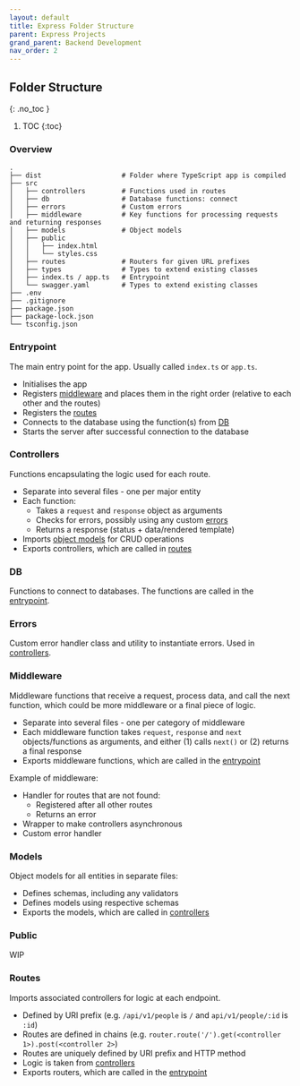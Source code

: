 ```yaml
---
layout: default
title: Express Folder Structure
parent: Express Projects
grand_parent: Backend Development
nav_order: 2
---
```


## Folder Structure
{: .no_toc }

1. TOC
{:toc}

### Overview

```
.
├── dist                    # Folder where TypeScript app is compiled
├── src
│   ├── controllers         # Functions used in routes
│   ├── db                  # Database functions: connect
│   ├── errors              # Custom errors
│   ├── middleware          # Key functions for processing requests and returning responses
│   ├── models              # Object models
│   ├── public
│   │   ├── index.html
│   │   └── styles.css
│   ├── routes              # Routers for given URL prefixes
│   ├── types               # Types to extend existing classes
│   ├── index.ts / app.ts   # Entrypoint
│   └── swagger.yaml        # Types to extend existing classes
├── .env
├── .gitignore
├── package.json
├── package-lock.json
└── tsconfig.json
```

### Entrypoint
The main entry point for the app. Usually called `index.ts` or `app.ts`.

- Initialises the app
- Registers [middleware](#middleware) and places them in the right order (relative to each other and the routes)
- Registers the [routes](#routes)
- Connects to the database using the function(s) from [DB](#db)
- Starts the server after successful connection to the database

### Controllers
Functions encapsulating the logic used for each route.

- Separate into several files - one per major entity
- Each function:
  - Takes a `request` and `response` object as arguments
  - Checks for errors, possibly using any custom [errors](#errors)
  - Returns a response (status + data/rendered template)
- Imports [object models](#models) for CRUD operations
- Exports controllers, which are called in [routes](#routes)

### DB
Functions to connect to databases. The functions are called in the [entrypoint](#entrypoint).

### Errors
Custom error handler class and utility to instantiate errors. Used in [controllers](#controllers).

### Middleware
Middleware functions that receive a request, process data, and call the next function, which could be more middleware or a final piece of logic.

- Separate into several files - one per category of middleware
- Each middleware function takes `request`, `response` and `next` objects/functions as arguments, and either (1) calls `next()` or (2) returns a final response
- Exports middleware functions, which are called in the [entrypoint](#entrypoint)

Example of middleware:

- Handler for routes that are not found:
  - Registered after all other routes
  - Returns an error
- Wrapper to make controllers asynchronous
- Custom error handler

### Models
Object models for all entities in separate files:

- Defines schemas, including any validators
- Defines models using respective schemas
- Exports the models, which are called in [controllers](#controllers)

### Public
WIP

### Routes
Imports associated controllers for logic at each endpoint.

- Defined by URI prefix (e.g. `/api/v1/people` is `/` and `api/v1/people/:id` is `:id`)
- Routes are defined in chains (e.g. `router.route('/').get(<controller 1>).post(<controller 2>`)
- Routes are uniquely defined by URI prefix and HTTP method
- Logic is taken from [controllers](#controllers)
- Exports routers, which are called in the [entrypoint](#entrypoint)